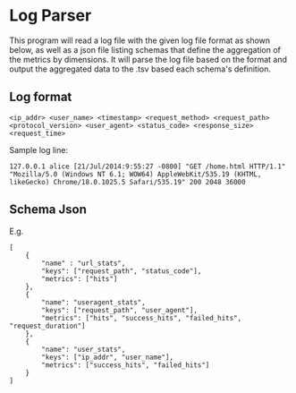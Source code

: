 # Log Parser

This program will read a log file with the given log file format as shown below, as well as a json file listing schemas that define the aggregation of the metrics by dimensions. It will parse the log file based on the format and output the aggregated data to the <schema name>.tsv based each schema's definition.

## Log format

	<ip_addr> <user_name> <timestamp> <request_method> <request_path> <protocol_version> <user_agent> <status_code> <response_size> <request_time>

Sample log line:

	127.0.0.1 alice [21/Jul/2014:9:55:27 -0800] "GET /home.html HTTP/1.1" "Mozilla/5.0 (Windows NT 6.1; WOW64) AppleWebKit/535.19 (KHTML, likeGecko) Chrome/18.0.1025.5 Safari/535.19" 200 2048 36000


## Schema Json

E.g.

	[
		{
			"name" : "url_stats",
			"keys": ["request_path", "status_code"],
			"metrics": ["hits"]
		},
		{
			"name": "useragent_stats",
			"keys": ["request_path", "user_agent"],
			"metrics": ["hits", "success_hits", "failed_hits", "request_duration"]
		},
		{
			"name": "user_stats",
			"keys": ["ip_addr", "user_name"],
			"metrics": ["success_hits", "failed_hits"]
		}
	]
